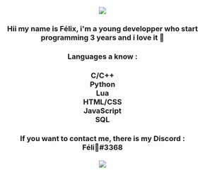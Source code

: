 <p align="center">
   <img src="https://media2.giphy.com/media/XBFtHsPBAQ3MC4nghZ/giphy.gif">
  <br>
  <h3 align="center">Hii my name is Félix, i'm a young developper who start programming 3 years and i love it 💖</h3>
</p>

<h3 align="center">Languages a know :</h3>

<h3 align="center">
  <b>C/C++</b><br>
  <b>Python</b><br>
  <b>Lua</b><br>
  <b>HTML/CSS</b><br>
  <b>JavaScript</b><br>
  <b>SQL</b><br>
</h2>

<h3 align="center">
  <b>If you want to contact me, there is my Discord :</b><br>
  <b>Féli🥀#3368</b>
  <br>
  <br>
  <img src="https://media2.giphy.com/media/eKC8w0sPvfXcnWGsro/giphy.gif">
</h3>
